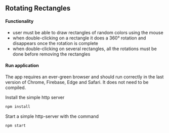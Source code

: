 ## Rotating Rectangles


#### Functionality

- user must be able to draw rectangles of random colors using the mouse
- when double-clicking on a rectangle it does a 360° rotation and disappears once the rotation is complete
- when double-clicking on several rectangles, all the rotations must be done before removing the rectangles

#### Run application

The app requires an ever-green browser and should run correctly in the last version of Chrome, Firebase, Edge and Safari.
It does not need to be compiled.

Install the simple http server

```bash
npm install
```

Start a simple http-server with the command

```bash
npm start
```
